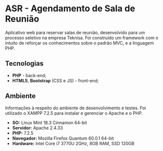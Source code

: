 # ASR - Agendamento de Sala de Reunião
Aplicativo web para reservar salas de reunião, desenvolvido para um processo seletivo na empresa Teknisa. Foi construído um framework com o intuito de reforçar os conhecimentos sobre o padrão MVC, e a linguagem PHP.

## Tecnologias
- **PHP** - back-end;
- **HTML5**, **Bootstrap** (CSS e JS) - front-end;

## Ambiente
Informações à respeito do ambiente de desenvolvimento e testes. Foi utilizado o XAMPP 7.2.5 para instalar e gerenciar o Apache e o PHP.
- **SO:** Linux Mint 18.3 Cinnamon 64-bit
- **Servidor:** Apache 2.4.33 
- **PHP:** 7.2.5
- **Navegador:** Mozilla Firefox Quantum 60.0.1 64-bit
- **Hardware:** Intel Core i7 3770U 2GHz, 8GB RAM, SSD 120GB
